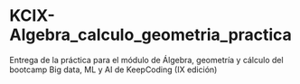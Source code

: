 # KCIX-Algebra_calculo_geometria_practica
Entrega de la práctica para el módulo de Álgebra, geometría y cálculo del bootcamp Big data, ML y AI de KeepCoding (IX edición)
